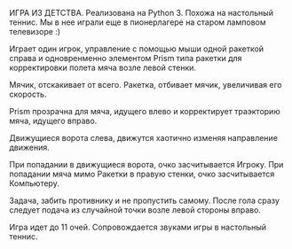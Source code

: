 ИГРА ИЗ ДЕТСТВА.
Реализована на Python 3.
Похожа на настольный теннис. Мы в нее играли еще в пионерлагере на старом ламповом телевизоре :)

Играет один игрок, управление с помощью мыши одной ракеткой справа
и одновренменно элементом Prism типа ракетки для корректировки полета
мяча возле левой стенки.

Мячик, отскакивает от всего.
Ракетка, отбивает мячик, увеличивая его скорость.

Prism прозрачна для мяча, идущего влево и корректирует траэкторию мяча,
идущего вправо.

Движущиеся ворота слева, движутся хаотично изменяя направление движения.

При попадании в движущиеся ворота, очко засчитывается Игроку.
При попадании мяча мимо Ракетки в правую стенки, очко засчитывается Компьютеру.

Задача, забить противнику и не пропустить самому.
После гола сразу следует подача из случайной точки возле левой стороны вправо.

Игра идет до 11 очей. Сопровождается звуками игры в настольный теннис.
